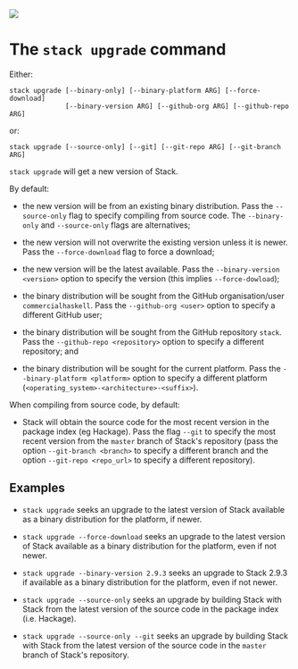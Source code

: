 <div class="hidden-warning"><a href="https://docs.haskellstack.org/"><img src="https://cdn.jsdelivr.net/gh/commercialhaskell/stack/doc/img/hidden-warning.svg"></a></div>

# The `stack upgrade` command

Either:

~~~text
stack upgrade [--binary-only] [--binary-platform ARG] [--force-download]
              [--binary-version ARG] [--github-org ARG] [--github-repo ARG]
~~~

or:

~~~text
stack upgrade [--source-only] [--git] [--git-repo ARG] [--git-branch ARG]
~~~

`stack upgrade` will get a new version of Stack.

By default:

* the new version will be from an existing binary distribution. Pass the
  `--source-only` flag to specify compiling from source code. The
  `--binary-only` and `--source-only` flags are alternatives;

* the new version will not overwrite the existing version unless it is newer.
  Pass the `--force-download` flag to force a download;

* the new version will be the latest available. Pass the
  `--binary-version <version>` option to specify the version (this implies
  `--force-dowload`);

* the binary distribution will be sought from the GitHub organisation/user
  `commercialhaskell`. Pass the `--github-org <user>` option to specify a
  different GitHub user;

* the binary distribution will be sought from the GitHub repository `stack`.
  Pass the `--github-repo <repository>` option to specify a different
  repository; and

* the binary distribution will be sought for the current platform. Pass the
  `--binary-platform <platform>` option to specify a different platform (`<operating_system>-<architecture>-<suffix>`).

When compiling from source code, by default:

*   Stack will obtain the source code for the most recent version in the package
    index (eg Hackage). Pass the flag `--git` to specify the most recent version
    from the `master` branch of Stack's repository (pass the option
    `--git-branch <branch>` to specify a different branch and the option
    `--git-repo <repo_url>` to specify a different repository).

## Examples

* `stack upgrade` seeks an upgrade to the latest version of Stack available as a
  binary distribution for the platform, if newer.

* `stack upgrade --force-download` seeks an upgrade to the latest version of
  Stack available as a binary distribution for the platform, even if not newer.

* `stack upgrade --binary-version 2.9.3` seeks an upgrade to Stack 2.9.3 if
  available as a binary distribution for the platform, even if not newer.

* `stack upgrade --source-only` seeks an upgrade by building Stack with
   Stack from the latest version of the source code in the package index
   (i.e. Hackage).

* `stack upgrade --source-only --git` seeks an upgrade by building Stack with
   Stack from the latest version of the source code in the `master` branch of
   Stack's repository.

